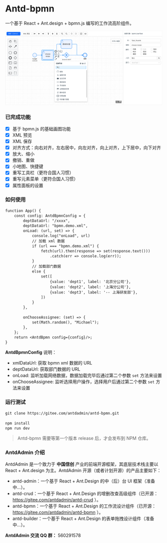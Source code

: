 # Antd-bpmn

一个基于 React + Ant.design + bpmn.js 编写的工作流高阶组件。

![](./docs/assets/images/01.png)


### 已完成功能
- [x] 基于 bpmn.js 的基础画图功能
- [x] XML 预览
- [x] XML 保存
- [x] 对齐方式：向右对齐，左右居中，向左对齐，向上对齐，上下居中，向下对齐
- [x] 放大、缩小
- [x] 撤销、重做
- [x] 小地图、快捷键
- [x] 重写工具栏（更符合国人习惯）
- [x] 重写元素菜单（更符合国人习惯）
- [x] 属性面板的设置

### 如何使用

```tsx
function App() {
    const config: AntdBpmnConfig = {
        deptDataUrl: "/xxxx",
        deptDataUrl: "bpmn.demo.xml",
        onLoad: (url, set) => {
            console.log("onLoad", url)
            // 加载 xml 数据
            if (url === "bpmn.demo.xml") {
                fetch(url).then(response => set(response.text()))
                    .catch(err => console.log(err));
            }
            // 加载部门数据
            else {
                set([
                    {value: 'dept1', label: '北京分公司'},
                    {value: 'dept2', label: '上海分公司'},
                    {value: 'dept3', label: '-- 上海研发部'},
                ])
            }
        },

        onChooseAssignee: (set) => {
            set(Math.random(), "Michael");
        },
    };
    return <AntdBpmn config={config}/>;
}
```

**AntdBpmnConfig** 说明：

- xmlDataUrl: 获取 bpmn xml 数据的 URL
- deptDataUrl: 获取部门数据的 URL
- onLoad: 监听加载网络数据，数据加载完毕后通过第二个参数 `set` 方法来设置
- onChooseAssignee: 监听选择用户操作，选择用户后通过第二个参数 `set` 方法来设置




### 运行测试

```shell
git clone https://gitee.com/antdadmin/antd-bpmn.git

npm install
npm run dev
```

> Antd-bpmn 需要等第一个版本 release 后，才会发布到 NPM 仓库。

### AntdAdmin 介绍

AntdAdmin 是一个致力于 **中国信创** 产业的前端开源框架，其底层技术栈主要以 React + Ant.design 为主。AntdAdmin 开源（或者计划开源）的产品主要如下：


- antd-admin：一个基于 React + Ant.Design 的中（后）台 UI 框架（准备中...）。
- antd-crud：一个基于 React + Ant.Design 的增删改查高级组件（已开源：https://gitee.com/antdadmin/antd-crud ）。
- antd-bpmn：一个基于 React + Ant.Design 的工作流设计组件（已开源：https://gitee.com/antdadmin/antd-bpmn ）。
- antd-builder：一个基于 React + Ant.Design 的表单拖拽设计组件（准备中...）。


**AntdAdmin 交流 QQ 群：** 560291578
